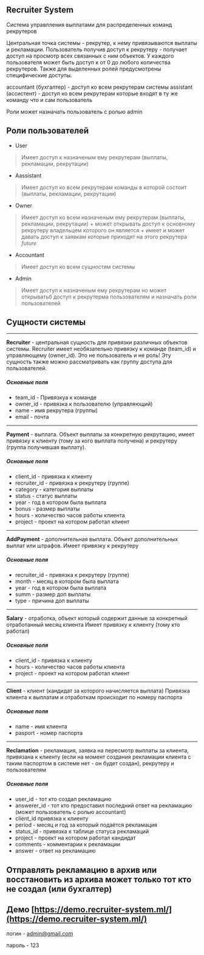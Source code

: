 <!-- <p align="center"><a href="https://laravel.com" target="_blank"><img src="https://raw.githubusercontent.com/laravel/art/master/logo-lockup/5%20SVG/2%20CMYK/1%20Full%20Color/laravel-logolockup-cmyk-red.svg" width="400"></a></p>

<p align="center">
<a href="https://travis-ci.org/laravel/framework"><img src="https://travis-ci.org/laravel/framework.svg" alt="Build Status"></a>
<a href="https://packagist.org/packages/laravel/framework"><img src="https://img.shields.io/packagist/dt/laravel/framework" alt="Total Downloads"></a>
<a href="https://packagist.org/packages/laravel/framework"><img src="https://img.shields.io/packagist/v/laravel/framework" alt="Latest Stable Version"></a>
<a href="https://packagist.org/packages/laravel/framework"><img src="https://img.shields.io/packagist/l/laravel/framework" alt="License"></a>
</p> -->

## Recruiter System

Система управлления выплатами для распределенных команд рекрутеров

Центральная точка системы - рекрутер, к нему привязываются выплаты и рекламации.
Пользователь получив доступ к рекрутеру - получает доступ на просмотр всех связанных с ним объектов.
У каждого пользователя может быть доступ к от 0 до любого количества рекрутеров.
Также для выделенных ролей предусмотрены специфические доступы.

accountant (бухгалтер) - доступ ко всем рекрутерам системы
assistant (ассистент) - доступ ко всем рекрутерам которые входят в ту же команду что и сам пользователь

Роли может назначать пользователь с ролью admin

## Роли пользователей

* User
> Имеет доступ к назначеным ему рекрутерам (выплаты, рекламации, рекрутации)
* Aassistant
> Имеет доступ ко всем рекрутерам команды в которой состоит (выплаты, рекламации, рекрутации)
* Owner
> Имеет доступ ко всем назначеным ему рекрутерам (выплаты, рекламации, рекрутации) + может открывать доступ к основному рекрутеру владельцем которого он является + имеет и может давать доступ к заявкам которые приходят на этого рекрутера *future*
* Accountant
> Имеет доступ ко всем cущностям системы
* Admin
> Имеет доступ к назначеным ему рекрутерам но может открыватьб доступ к рекрутерма пользователям и назначать роли пользователей

## Сущности системы
---

**Recruiter** - центральная сущность для привязки различных объектов системы.
Recruiter имеет необязательно привязку к команде (team_id) и управляющему (owner_id).
Это не пользователь и не роль! Эту сущность также можно рассматривать как группу доступа для пользователей.
##### Основные поля
- team_id - Привязкуа к команде
- owner_id - привязка к пользователю (управляющий)
- name - имя рекрутера (группы)
- email - почта
---

**Payment** - выплата. Объект выплаты за конкретную рекрутацию, имеет привязку к клиенту (тому за кого выплата получена) и рекрутеру (группа получившая выплату).
##### Основные поля
- client_id  - привязка к клиенту
- recruiter_id - привязка к рекрутеру (группе)
- category - категория выплаты
- status - статус выплаты
- year - год в котором была выплата
- bonus - размер выплаты
- hours - количество часов работы клиента
- project - проект на котором работал клиент
---
**AddPayment** - дополнительная выплата.  Объект дополнительных выплат или штрафов. Имеет привязку к рекрутеру
##### Основные поля
- recruiter_id  - привязка к рекрутеру (группе)
- month - месяц в котором была выплата
- year - год в котором была выплата
- summ - размер доп выплаты
- type - причина доп выплаты
---
**Salary** - отработка, объект который содержит данные за конкретный отработанный месяц клиента
Имеет привязку к клиенту (тому кто работал)
##### Основные поля
- client_id  - привязка к клиенту
- hours - количество часов работы клиента
- project - проект на котором работал клиент
---
**Client** - клиент (кандидат за которого начисляется выплата)
Привязка клиента к выплатам и отработкам происходит по номеру паспорта
##### Основные поля
- name  - имя клиента
- pasport - номер паспорта
---
**Reclamation** - рекламация, заявка на пересмотр выплаты за клиента, привязана к клиенту (если на момент создания рекламации клиента с таким паспортом в системе нет - он будет создан), рекрутеру  и пользователям
##### Основные поля
- user_id - тот кто создал рекламацию
- answerer_id - тот кто предоставил последний ответ на рекламацию (может пользователь с ролью accountant)
- client_id  привязка к клиенту
- period - месяц и год за который подаётся рекламация
- status_id  - привязка к таблице статуса рекламаций
- project - проект на котором работал кандидат
- comments - комментарии к рекламации
- answer - ответ на рекламацию

Отправлять рекламацию в архив или восстановить из архива может только тот кто не создал (или бухгалтер)
---


## Демо [https://demo.recruiter-system.ml/](https://demo.recruiter-system.ml/)
логин - admin@gmail.com

пароль - 123
